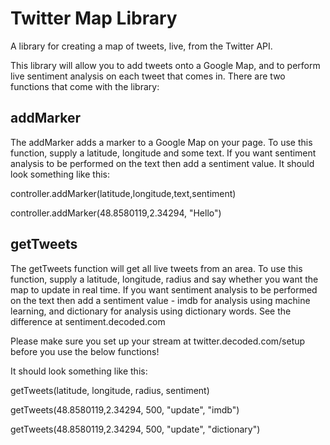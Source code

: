 Twitter Map Library
===========

A library for creating a map of tweets, live, from the Twitter API.

This library will allow you to add tweets onto a Google Map, and to perform live sentiment analysis on each tweet that comes in. There are two functions that come with the library:


## addMarker

The addMarker adds a marker to a Google Map on your page. To use this function, supply a latitude, longitude and some text. If you want sentiment analysis to be performed on the text then add a sentiment value. It should look something like this:

controller.addMarker(latitude,longitude,text,sentiment)

controller.addMarker(48.8580119,2.34294, "Hello")

## getTweets

The getTweets function will get all live tweets from an area. To use this function, supply a latitude, longitude, radius and say whether you want the map to update in real time. If you want sentiment analysis to be performed on the text then add a sentiment value - imdb for analysis using machine learning, and dictionary for analysis using dictionary words. See the difference at sentiment.decoded.com

Please make sure you set up your stream at twitter.decoded.com/setup before you use the below functions!

It should look something like this:

getTweets(latitude, longitude, radius, sentiment)

getTweets(48.8580119,2.34294, 500, "update", "imdb")

getTweets(48.8580119,2.34294, 500, "update", "dictionary")

